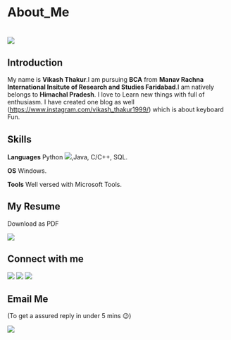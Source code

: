 # About_Me
# <img src="https://img.icons8.com/clouds/100/000000/name.png"/>

## Introduction
My name is **Vikash Thakur**.I am pursuing **BCA** from **Manav Rachna International Insitute of Research and Studies Faridabad**.I am natively belongs to **Himachal Pradesh**. I love to Learn new things with full of enthusiasm. I have created one blog as well (https://www.instagram.com/vikash_thakur1999/) which is about keyboard Fun.

## Skills
**Languages** Python [<img src="https://img.icons8.com/color/30/000000/snake.png">](),Java, C/C++, SQL.

**OS** Windows.

**Tools** Well versed with Microsoft Tools.

## My Resume
Download as PDF


[<img target="_blank" src="https://img.icons8.com/clouds/100/000000/resume.png">](https://drive.google.com/open?id=1USrn1FEwaA08bjaTdEQgrCGb3GrgQf3O) 

## Connect with me
[<img target="_blank" src="https://img.icons8.com/color/50/000000/linkedin.png">](https://www.linkedin.com/in/vikash-thakur-57a01017b)  [<img target="_blank" src="https://img.icons8.com/color/48/000000/github-2.png">](https://github.com/Thakurvikash)  [<img target="_blank" src="https://img.icons8.com/color/48/000000/facebook.png">](https://www.facebook.com/profile.php?id=100006225512108)

## Email Me
(To get a assured reply in under 5 mins :wink:)

[<img src="https://img.icons8.com/office/50/000000/gmail-login.png">](mailto:tvikash446@gmail.com)

